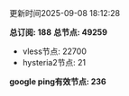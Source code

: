 更新时间2025-09-08 18:12:28

**总订阅: 188**
**总节点: 49259**
- vless节点: 22700
- hysteria2节点: 21

**google ping有效节点: 236**
